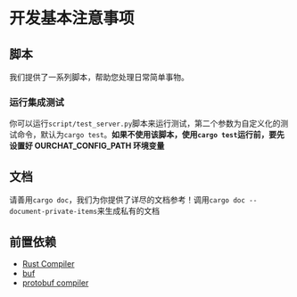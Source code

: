 # 开发基本注意事项

## 脚本

我们提供了一系列脚本，帮助您处理日常简单事物。

### 运行集成测试

你可以运行`script/test_server.py`脚本来运行测试，第二个参数为自定义化的测试命令，默认为`cargo test`。**如果不使用该脚本，使用`cargo test`运行前，要先设置好 OURCHAT_CONFIG_PATH 环境变量**

## 文档

请善用`cargo doc`，我们为你提供了详尽的文档参考！调用`cargo doc --document-private-items`来生成私有的文档

## 前置依赖

- [Rust Compiler](https://rust-lang.org)
- [buf](https://buf.build/)
- [protobuf compiler](https://github.com/protocolbuffers/protobuf)
